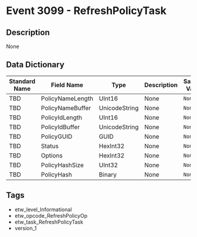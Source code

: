 # Event 3099 - RefreshPolicyTask

## Description
None

## Data Dictionary
|Standard Name|Field Name|Type|Description|Sample Value|
|---|---|---|---|---|
|TBD|PolicyNameLength|UInt16|None|`None`|
|TBD|PolicyNameBuffer|UnicodeString|None|`None`|
|TBD|PolicyIdLength|UInt16|None|`None`|
|TBD|PolicyIdBuffer|UnicodeString|None|`None`|
|TBD|PolicyGUID|GUID|None|`None`|
|TBD|Status|HexInt32|None|`None`|
|TBD|Options|HexInt32|None|`None`|
|TBD|PolicyHashSize|UInt32|None|`None`|
|TBD|PolicyHash|Binary|None|`None`|

## Tags
* etw_level_Informational
* etw_opcode_RefreshPolicyOp
* etw_task_RefreshPolicyTask
* version_1